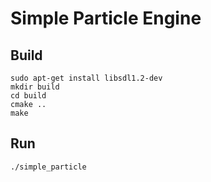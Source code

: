 # Simple Particle Engine

## Build

```shell
sudo apt-get install libsdl1.2-dev
mkdir build
cd build
cmake ..
make
```

## Run

```shell
./simple_particle
```
